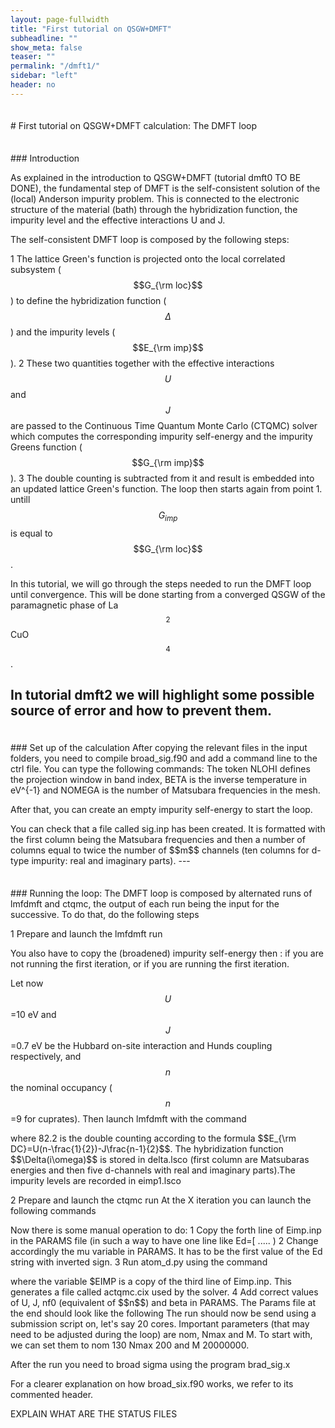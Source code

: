 ```yaml
---
layout: page-fullwidth
title: "First tutorial on QSGW+DMFT"
subheadline: ""
show_meta: false
teaser: ""
permalink: "/dmft1/"
sidebar: "left"
header: no
---
```

<hr style="height:5pt; visibility:hidden;" />
# First tutorial on QSGW+DMFT calculation: The DMFT loop


<hr style="height:5pt; visibility:hidden;" />
### Introduction

As explained in the introduction to QSGW+DMFT (tutorial dmft0 TO BE DONE), the fundamental step of DMFT is the self-consistent solution of the (local) Anderson impurity problem. This is connected to the electronic structure of the material (bath) through the hybridization function, the impurity level and the effective interactions U and J.
 
The self-consistent DMFT loop is composed by the following steps:

1  The lattice Green's function is projected onto the local correlated subsystem ($$G_{\rm loc}$$) to define the hybridization function ($$\Delta$$) and the impurity levels ($$E_{\rm imp}$$).
2  These two quantities together with the effective interactions $$U$$ and $$J$$ are passed to the Continuous Time Quantum Monte Carlo (CTQMC) solver which computes the corresponding impurity self-energy and the impurity Greens function ($$G_{\rm imp}$$).
3  The double counting is subtracted from it and result is embedded into an updated lattice Green's function. The loop then starts again from point 1. untill $$G_{imp}$$ is equal to $$G_{\rm loc}$$.

In this tutorial, we will go through the steps needed to run the DMFT loop until convergence. 
This will be done starting from a converged QSGW of the paramagnetic phase of La$$_2$$CuO$$_4$$.

In tutorial dmft2 we will highlight some possible source of error and how to prevent them.
---

<hr style="height:5pt; visibility:hidden;" />
### Set up of the calculation 
After copying the relevant files in the input folders, you need to compile broad_sig.f90 and add a command line to the ctrl file. 
You can type the following commands:
<div style="display:none;margin:0px 25px 0px 25px;"id="foobar">
mkdir lmfinput qmcinput                              # prepare input folders
cp *.lsco lmfinput                                   # copy input files relevant for lmfdmft
gfortran -o broad_sig.x broad_sig.f90                # compile (here with gfortran) the broadening program
cp atom_d.py broad_sig.x Trans.dat PARAMS qmcinput/  # copy files and programs relevant for CTQMC
echo 'DMFT    PROJ=2 NLOHI=11,53 BETA=50 NOMEGA=1999 KNORM=0' >> lmfinput/ctrl.lsco  # add a line to the ctrl file 
</div>
The token NLOHI defines the projection window in band index, BETA is the inverse temperature in eV^{-1} and NOMEGA is the number of Matsubara frequencies in the mesh. 

After that, you can create an empty impurity self-energy to start the loop.
<div style="display:none;margin:0px 25px 0px 25px;"id="foobar">
mkdir sigfreq0
cd siginp0
cp ../lmfinput/*  . 
lmfdmft lsco -vnk=4 -rs=1,0 --ldadc=82.2 -job=1
</div>
You can check that a file called sig.inp has been created. It is formatted with the first column being the Matsubara frequencies and then a number of columns equal to twice the number of $$m$$ channels (ten columns for d-type impurity: real and imaginary parts).
---

<hr style="height:5pt; visibility:hidden;" />
### Running the loop:
The DMFT loop is composed by alternated runs of lmfdmft and ctqmc, the output of each run being the input for the successive. To do that, do the following steps 

1  Prepare and launch the lmfdmft run
<div style="display:none;margin:0px 25px 0px 25px;"id="foobar">
mkdir itX_lmfrun                            # with X=iteration , X=1 if first run
cp lmfinput/* itX_lmfrun                    # copy standard input files 
</div>
You also have to copy the (broadened) impurity self-energy then :
<div style="display:none;margin:0px 25px 0px 25px;"id="foobar">
cp it(X1)_qmcrun/Sig.out.brd  itX_lmfrun/sig.inp
cp it(X-1)_qmcrun/g_qmc.dat   itX_lmfrun/gimp.prev.lsco
</div> if you are not running the first iteration, or 
<div style="display:none;margin:0px 25px 0px 25px;"id="foobar">
cp siginp0/sig.inp it1_lmfrun/sig.inp
</div> if you are running the first iteration.

Let now $$U$$=10 eV and $$J$$=0.7 eV be the Hubbard on-site interaction and Hunds coupling respectively, and $$n$$ the nominal occupancy ($$n$$=9 for cuprates). Then launch lmfdmft with the command 
<div style="display:none;margin:0px 25px 0px 25px;"id="foobar">
lmfdmft lsco -vnk=4 --rs=1,0 --ldadc=82.2 -job=1 
</div>
where 82.2 is the double counting according to the formula $$E_{\rm DC}=U(n-\frac{1}{2})-J\frac{n-1}{2}$$. The hybridization function $$\Delta(i\omega)$$ is stored in delta.lsco (first column are Matsubaras energies and then five d-channels with real and imaginary parts).The impurity levels are recorded in eimp1.lsco 

2  Prepare and launch the ctqmc run 
At the X iteration you can launch the following commands
<div style="display:none;margin:0px 25px 0px 25px;"id="foobar">
mkdir itX_qmcrun                                 # the running folder
cp qmcinput/*   itX_qmcrun/                      # copy input files and relevant executables
cp itX_lmfrun/delta.lsco  itX_qmcrun/Delta.inp   # copy relevant output from lmfdmft
cp itX_lmfrun/eimp1.lsco  itX_qmcrun/Eimp.inp    # copy relevant output from lmfdmft
</div>

Now there is some manual operation to do:
1  Copy the forth line of Eimp.inp in the PARAMS file (in such a way to have one line like Ed=[ ..... ) 
2  Change accordingly the mu variable in PARAMS. It has to be the first value of the Ed string with inverted sign.
3  Run atom_d.py using the command
<div style="display:none;margin:0px 25px 0px 25px;"id="foobar">
python atom_d.py J=0.7 l=2 cx=0.0 OCA_G=False qatom=0 "CoulombF='Ising'" HB2=False $EIMP
</div> where the variable $EIMP is a copy of the third line of Eimp.inp. This generates a file called actqmc.cix used by the solver.
4  Add correct values of U, J, nf0 (equivalent of $$n$$) and beta in PARAMS. The Params file at the end should look like the following 
<div style="display:none;margin:0px 25px 0px 25px;"id="foobar">
Ntau  1000
OffDiagonal  real
Sig  Sig.out
Naver  100000000
SampleGtau  1000
Gf  Gf.out
Delta  Delta.inp
cix  actqmc.cix
Nmax  200         # Maximum perturbation order allowed
nom  130          # Number of Matsubara frequency points sampled
exe  ctqmc        # Name of the executable
tsample  50       # How often to record measurements
nomD  150         # Number of Matsubara frequency points sampled
Ed=[ -84.811465, -84.562847, -84.169182, -84.562583, -84.129468]     # Impurity levels updated by bash script
M  20000000.0     # Total number of Monte Carlo steps per core
Ncout  200000     # How often to print out info
PChangeOrder  0.9         # Ratio between trial steps: add-remove-a-kink / move-a-kink
CoulombF  'Ising'         # Ising Coulomb interaction
mu   84.811465  # QMC chemical potential by bash script
warmup  500000            # Warmup number of QMC steps
GlobalFlip  200000        # How often to try a global flip
OCA_G  False      # No OCA diagrams being computed - for speed
sderiv  0.02      # Maximum derivative mismatch accepted for tail concatenation
aom  3            # Number of frequency points used to determin the value of sigma at nom
HB2  False        # Should we compute self-energy with the Bullas trick?
U    10.0
J    0.7
nf0  9.0
beta 50.0
</div>
The run	should now be send using a submission script on, let's say 20 cores. Important parameters (that may need to be adjusted during the loop) are nom, Nmax and M. To start with, we can set them to nom 130 Nmax 200 and M 20000000.

After the run you need to broad sigma using the program brad_sig.x
<div style="display:none;margin:0px 25px 0px 25px;"id="foobar">
cd itX_qmcrun
cp ../qmcinput/broad_sig.x .
echo 'Sig.out 130 l "55  20  130" k "1 2 3 4 5"'| ./broad_sig.x > broad.log
</div> For a clearer explanation on how broad_six.f90 works, we refer to its commented header.


EXPLAIN WHAT ARE THE STATUS FILES


